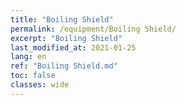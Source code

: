 ```yaml
---
title: "Boiling Shield"
permalink: /equipment/Boiling Shield/
excerpt: "Boiling Shield"
last_modified_at: 2021-01-25
lang: en
ref: "Boiling Shield.md"
toc: false
classes: wide
---
```



